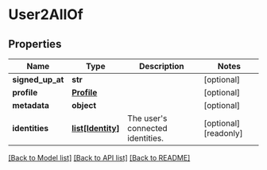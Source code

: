 # User2AllOf

## Properties
Name | Type | Description | Notes
------------ | ------------- | ------------- | -------------
**signed_up_at** | **str** |  | [optional] 
**profile** | [**Profile**](Profile.md) |  | [optional] 
**metadata** | **object** |  | [optional] 
**identities** | [**list[Identity]**](Identity.md) | The user&#39;s connected identities. | [optional] [readonly] 

[[Back to Model list]](../README.md#documentation-for-models) [[Back to API list]](../README.md#documentation-for-api-endpoints) [[Back to README]](../README.md)


